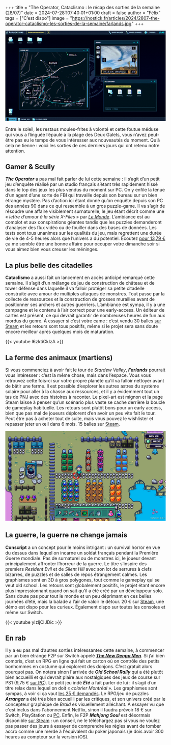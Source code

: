 +++
title = "The Operator, Cataclismo : le récap des sorties de la semaine (28/07)"
date = 2024-07-28T07:40:01+01:00
draft = false
author = "Félix"
tags = ["C’est dispo"]
image = "https://nostick.fr/articles/2024/2807-the-operator-cataclismo-les-sorties-de-la-semaine/farlands.jpg"
+++

![Le jeu The Operator](operator.jpg "Vous reprendrez bien une journée de boulot après votre journée de boulot ?")

Entre le soleil, les restaus moules-frites à volonté et cette foutue méduse qui vous a flinguée l’épaule à la plage des Deux Galets, vous n’avez peut-être pas eu le temps de vous intéresser aux nouveautés du moment. Qu’à cela ne tienne : voici les sorties de ces derniers jours qui ont retenu notre attention.

## Gamer & Scully

***The Operator*** a pas mal fait parler de lui cette semaine : il s’agit d’un petit jeu d’enquête réalisé par un studio français s’étant très rapidement hissé dans le top des jeux les plus vendus du moment sur PC. On y enfile la tenue d’un agent d’une sorte de FBI qui travaille depuis son bureau sur un bien étrange mystère. Pas d’action ici étant donné qu’on enquête depuis son PC des années 90 dans ce qui ressemble à un gros puzzle-game. Il va s’agir de résoudre une affaire visiblement surnaturelle, le jeu étant décrit comme une « *lettre d’amour à la série X-Files* » par *[Le Monde](https://www.lemonde.fr/pixels/article/2024/07/23/on-a-teste-the-operator-le-jeu-narratif-qui-rend-hommage-a-x-files_6256514_4408996.html)*. L’ambiance est au complot et aux conspirations géantes tandis que les puzzles demanderont d’analyser des flux vidéo ou de fouiller dans des bases de données. Les tests sont tous unanimes sur les qualités du jeu, mais regrettent une durée de vie de 4-5 heures alors que l’univers a du potentiel. Écoutez [pour 13,79 €](https://store.steampowered.com/app/1771980/The_Operator/) ça me semble être une bonne affaire pour occuper votre dimanche soir si vous aimez bien vous creuser les méninges. 

## La plus belle des citadelles

**Cataclismo** a aussi fait un lancement en accès anticipé remarqué cette semaine. Il s’agit d’un mélange de jeu de construction de château et de tower défense dans laquelle il va falloir protéger sa petite citadelle construite avec amour de multiples attaques de monstres. Tout passe par la collecte de ressources et la construction de grosses murailles avant de positionner ses archers et autres guerriers. L’ambiance est sympa, il y a une campagne et le contenu à l’air correct pour une early-access. Un éditeur de cartes est présent, ce qui devrait garantir de nombreuses heures de fun aux mordus du genre. À essayer si c’est votre came : c’est vendu 30 balles [sur Steam](https://store.steampowered.com/app/1422440/Cataclismo/) et les retours sont tous positifs, même si le projet sera sans doute encore meilleur après quelques mois de maturation.

{{< youtube l6zktiCkIzA >}}

## La ferme des animaux (martiens)

Si vous commenciez à avoir fait le tour de *Stardew Valley*, ***Farlands*** pourrait vous intéresser : c’est la même chose, mais dans l’espace. Vous vous retrouvez cette fois-ci sur votre propre planète qu’il va falloir nettoyer avant de bâtir une ferme. Il est possible d’explorer les autres astres du système solaire pour aller à la chasse aux ressources, et il y a évidemment tout un tas de PNJ avec des histoires à raconter. Le pixel-art est mignon et la page Steam laisse à penser qu’un scénario plus vaste se cache derrière la boucle de gameplay habituelle. Les retours sont plutôt bons pour un early access, bien que pas mal de joueurs déplorent d’en avoir un peu vite fait le tour. Peut être pas à acheter tout de suite, mais vous pouvez le wishlister et repasser jeter un œil dans 6 mois. 15 balles sur [Steam](https://store.steampowered.com/app/2252680/Farlands/).

![Le jeu Farlands](farlands.jpg "Ce skin pour Stardew Valley va vous étonner.")

## La guerre, la guerre ne change jamais

**‌Conscript** a un concept pour le moins intrigant : un survival horror en vue du dessus dans lequel on incarne un soldat français pendant la Première Guerre mondiale. Pas de surnaturel ou de monstres ici, le joueur devant principalement affronter l’horreur de la guerre. Le titre s’inspire des premiers *Resident Evil* et de *Silent Hill* avec son lot de serrures à clefs bizarres, de puzzles et de salles de repos étrangement calmes. Les graphismes sont en 3D à gros polygones, tout comme le gameplay qui se veut old school. Les retours sont globalement positifs, le projet étant encore plus impressionnant quand on sait qu’il a été créé par un développeur solo. Sans doute pas pour tout le monde et un peu déprimant en ces belles journées d’été, mais la balade a l’air de valoir le détour. 20 € sur [Steam](https://store.steampowered.com/app/1286990/CONSCRIPT/), une démo est dispo pour les curieux. Également dispo sur toutes les consoles et même sur Switch.

{{< youtube yIzljCIJDic >}}

## En rab

Il y a eu pas mal d’autres sorties intéressantes cette semaine, à commencer par un bien étrange F2P sur Switch appelé ***[‌The New Denpa Men](https://www.nintendo.com/fr-be/Jeux/Jeux-a-telecharger-sur-Nintendo-Switch/THE-NEW-DENPA-MEN-2618000.html)***. Si j’ai bien compris, c’est un RPG en ligne qui fait un carton où on contrôle des petits bonhommes en costume qui explorent des donjons. C’est gratuit alors pourquoi pas. On notera sinon l'arrivée de ***Old School Rally*** qui a été plutôt bien accueilli et qui devrait plaire aux nostalgiques des jeux de course sur PS1 (9,75 € [sur PC](https://store.steampowered.com/app/2824660/Old_School_Rally/)). Le petit jeu indé ***Été*** a fait parler de lui : il s’agit d’un titre relax dans lequel on doit « *colorier Montréal* ». Les graphismes sont sympas, à voir si ça vaut [les 25 € demandés](https://store.steampowered.com/app/1065070/Ete/). Le RPG/jeu de puzzles ***Arranger*** a été très bien accueilli par les critiques, et son univers créé par le concepteur graphique de *Braid* es visuellement alléchant. À essayer vu que c'est inclus dans l'abonnement Netflix, sinon il faudra prévoir 18 € sur Switch, PlayStation ou [PC](https://store.steampowered.com/app/2596420/Arranger_A_RolePuzzling_Adventure/). Enfin, le F2P ***Mahjong Soul*** est désormais disponible [sur Steam](https://store.steampowered.com/app/2739990/Mahjong_Soul/) : un conseil, ne le téléchargez pas si vous ne voulez pas passer des jours à essayer de comprendre les règles avant de tomber accro comme une merde à l'équivalent du poker japonais  (je dois avoir 300 heures au compteur sur la version iOS).
